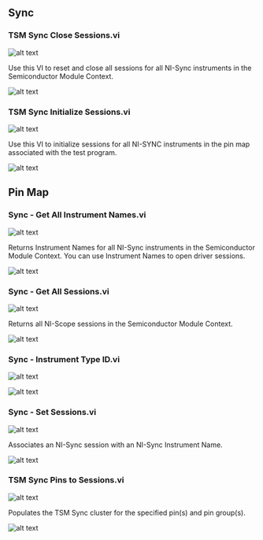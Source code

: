 ## **Sync**
### **TSM Sync Close Sessions.vi**
![alt text](https://github.com/Mattjet27/MDforLabVIEWCode/docs/images/Sync/TSM%20Sync%20Close%20Sessions.vic.png "TSM Sync Close Sessions.vi")

Use this VI to reset and close all sessions for all NI-Sync instruments in the Semiconductor Module Context.

![alt text](https://github.com/Mattjet27/MDforLabVIEWCode/docs/images/Sync/TSM%20Sync%20Close%20Sessions.vid.png "TSM Sync Close Sessions.vi")
### **TSM Sync Initialize Sessions.vi**
![alt text](https://github.com/Mattjet27/MDforLabVIEWCode/docs/images/Sync/TSM%20Sync%20Initialize%20Sessions.vic.png "TSM Sync Initialize Sessions.vi")

Use this VI to initialize sessions for all NI-SYNC instruments in the pin map associated with the test program. 

![alt text](https://github.com/Mattjet27/MDforLabVIEWCode/docs/images/Sync/TSM%20Sync%20Initialize%20Sessions.vid.png "TSM Sync Initialize Sessions.vi")
## **Pin Map**
### **Sync - Get All Instrument Names.vi**
![alt text](https://github.com/Mattjet27/MDforLabVIEWCode/docs/images/Sync/Sync%20-%20Get%20All%20Instrument%20Names.vic.png "Sync - Get All Instrument Names.vi")

Returns Instrument Names for all NI-Sync instruments in the Semiconductor Module Context. You can use Instrument Names to open driver sessions.

![alt text](https://github.com/Mattjet27/MDforLabVIEWCode/docs/images/Sync/Sync%20-%20Get%20All%20Instrument%20Names.vid.png "Sync - Get All Instrument Names.vi")
### **Sync - Get All Sessions.vi**
![alt text](https://github.com/Mattjet27/MDforLabVIEWCode/docs/images/Sync/Sync%20-%20Get%20All%20Sessions.vic.png "Sync - Get All Sessions.vi")

Returns all NI-Scope sessions in the Semiconductor Module Context.  

![alt text](https://github.com/Mattjet27/MDforLabVIEWCode/docs/images/Sync/Sync%20-%20Get%20All%20Sessions.vid.png "Sync - Get All Sessions.vi")
### **Sync - Instrument Type ID.vi**
![alt text](https://github.com/Mattjet27/MDforLabVIEWCode/docs/images/Sync/Sync%20-%20Instrument%20Type%20ID.vic.png "Sync - Instrument Type ID.vi")



![alt text](https://github.com/Mattjet27/MDforLabVIEWCode/docs/images/Sync/Sync%20-%20Instrument%20Type%20ID.vid.png "Sync - Instrument Type ID.vi")
### **Sync - Set Sessions.vi**
![alt text](https://github.com/Mattjet27/MDforLabVIEWCode/docs/images/Sync/Sync%20-%20Set%20Sessions.vic.png "Sync - Set Sessions.vi")

Associates an NI-Sync session with an NI-Sync Instrument Name.

![alt text](https://github.com/Mattjet27/MDforLabVIEWCode/docs/images/Sync/Sync%20-%20Set%20Sessions.vid.png "Sync - Set Sessions.vi")
### **TSM Sync Pins to Sessions.vi**
![alt text](https://github.com/Mattjet27/MDforLabVIEWCode/docs/images/Sync/TSM%20Sync%20Pins%20to%20Sessions.vic.png "TSM Sync Pins to Sessions.vi")

Populates the TSM Sync cluster for the specified pin(s) and pin group(s).

![alt text](https://github.com/Mattjet27/MDforLabVIEWCode/docs/images/Sync/TSM%20Sync%20Pins%20to%20Sessions.vid.png "TSM Sync Pins to Sessions.vi")
